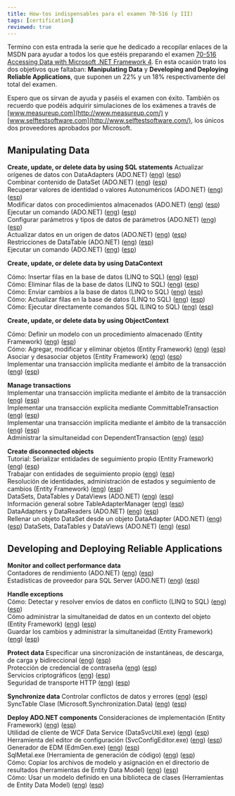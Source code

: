 ```yaml
---
title: How-tos indispensables para el examen 70-516 (y III)
tags: [certification]
reviewed: true
---
```

Termino con esta entrada la serie que he dedicado a recopilar enlaces de la MSDN para ayudar a todos los que estéis preparando el examen [70-516 Accessing Data with Microsoft .NET Framework 4](http://www.microsoft.com/learning/en/us/exam.aspx?ID=70-516). En esta ocasión trato los dos objetivos que faltaban: **Manipulating Data** y **Developing and Deploying Reliable Applications**, que suponen un 22% y un 18% respectivamente del total del examen.

Espero que os sirvan de ayuda y paséis el examen con éxito. También os recuerdo que podéis adquirir simulaciones de los exámenes a través de [www.measureup.com](http://www.measureup.com/) y [www.selftestsoftware.com](http://www.selftestsoftware.com/), los únicos dos proveedores aprobados por Microsoft.

Manipulating Data
---

**Create, update, or delete data by using SQL statements** 
Actualizar orígenes de datos con DataAdapters (ADO.NET) ([eng](http://msdn.microsoft.com/en-us/library/33y2221y.aspx)) ([esp](http://msdn.microsoft.com/es-es/library/33y2221y.aspx))  
Combinar contenido de DataSet (ADO.NET) ([eng](http://msdn.microsoft.com/en-us/library/aszytsd8.aspx)) ([esp](http://msdn.microsoft.com/es-es/library/aszytsd8.aspx))  
Recuperar valores de identidad o valores Autonuméricos (ADO.NET) ([eng](http://msdn.microsoft.com/en-us/library/ks9f57t0.aspx)) ([esp](http://msdn.microsoft.com/es-es/library/ks9f57t0.aspx))  
Modificar datos con procedimientos almacenados (ADO.NET) ([eng](http://msdn.microsoft.com/en-us/library/59x02y99.aspx)) ([esp](http://msdn.microsoft.com/es-es/library/59x02y99.aspx))  
Ejecutar un comando (ADO.NET) ([eng](http://msdn.microsoft.com/en-us/library/tyy0sz6b.aspx)) ([esp](http://msdn.microsoft.com/es-es/library/tyy0sz6b.aspx))  
Configurar parámetros y tipos de datos de parámetros (ADO.NET) ([eng](http://msdn.microsoft.com/en-us/library/yy6y35y8.aspx)) ([esp](http://msdn.microsoft.com/es-es/library/yy6y35y8.aspx))  
Actualizar datos en un origen de datos (ADO.NET) ([eng](http://msdn.microsoft.com/en-us/library/3btz0xwf.aspx)) ([esp](http://msdn.microsoft.com/es-es/library/3btz0xwf.aspx))  
Restricciones de DataTable (ADO.NET) ([eng](http://msdn.microsoft.com/en-us/library/st1t2c35.aspx)) ([esp](http://msdn.microsoft.com/es-es/library/st1t2c35.aspx))  
Ejecutar un comando (ADO.NET) ([eng](http://msdn.microsoft.com/en-us/library/tyy0sz6b.aspx)) ([esp](http://msdn.microsoft.com/es-es/library/tyy0sz6b.aspx))

**Create, update, or delete data by using DataContext**  

Cómo: Insertar filas en la base de datos (LINQ to SQL) ([eng](http://msdn.microsoft.com/en-us/library/bb386941.aspx)) ([esp](http://msdn.microsoft.com/es-es/library/bb386941.aspx))  
Cómo: Eliminar filas de la base de datos (LINQ to SQL) ([eng](http://msdn.microsoft.com/en-us/library/bb386925(VS.90).aspx)) ([esp](http://msdn.microsoft.com/es-es/library/bb386925(VS.90).aspx))  
Cómo: Enviar cambios a la base de datos (LINQ to SQL) ([eng](http://msdn.microsoft.com/en-us/library/bb399378(v=VS.100).aspx)) ([esp](http://msdn.microsoft.com/es-es/library/bb399378(v=VS.100).aspx))  
Cómo: Actualizar filas en la base de datos (LINQ to SQL) ([eng](http://msdn.microsoft.com/en-us/library/bb399339(VS.90).aspx)) ([esp](http://msdn.microsoft.com/es-es/library/bb399339(VS.90).aspx))  
Cómo: Ejecutar directamente comandos SQL (LINQ to SQL) ([eng](http://msdn.microsoft.com/en-us/library/bb386906.aspx)) ([esp](http://msdn.microsoft.com/es-es/library/bb386906.aspx))

**Create, update, or delete data by using ObjectContext**  

Cómo: Definir un modelo con un procedimiento almacenado (Entity Framework) ([eng](http://msdn.microsoft.com/en-us/library/bb896279.aspx)) ([esp](http://msdn.microsoft.com/es-es/library/bb896279.aspx))  
Cómo: Agregar, modificar y eliminar objetos (Entity Framework) ([eng](http://msdn.microsoft.com/en-us/library/bb386870.aspx)) ([esp](http://msdn.microsoft.com/es-es/library/bb386870.aspx))  
Asociar y desasociar objetos (Entity Framework) ([eng](http://msdn.microsoft.com/en-us/library/bb896271.aspx)) ([esp](http://msdn.microsoft.com/es-es/library/bb896271.aspx))  
Implementar una transacción implícita mediante el ámbito de la transacción ([eng](http://msdn.microsoft.com/en-us/library/ms172152.aspx)) ([esp](http://msdn.microsoft.com/es-es/library/ms172152.aspx))

**Manage transactions**  
Implementar una transacción implícita mediante el ámbito de la transacción ([eng](http://msdn.microsoft.com/en-us/library/ms172152.aspx)) ([esp](http://msdn.microsoft.com/es-es/library/ms172152.aspx))  
Implementar una transacción explícita mediante CommittableTransaction ([eng](http://msdn.microsoft.com/en-us/library/ms172146(v=VS.90).aspx)) ([esp](http://msdn.microsoft.com/es-es/library/ms172146(v=VS.90).aspx))  
Implementar una transacción implícita mediante el ámbito de la transacción ([eng](http://msdn.microsoft.com/en-us/library/ms172152(VS.90).aspx)) ([esp](http://msdn.microsoft.com/es-es/library/ms172152(VS.90).aspx))  
Administrar la simultaneidad con DependentTransaction ([eng](http://msdn.microsoft.com/en-us/library/ms229976)) ([esp](http://msdn.microsoft.com/es-es/library/ms229976))

**Create disconnected objects**  
Tutorial: Serializar entidades de seguimiento propio (Entity Framework) ([eng](http://msdn.microsoft.com/en-us/library/ee789839.aspx)) ([esp](http://msdn.microsoft.com/es-es/library/ee789839.aspx))  
Trabajar con entidades de seguimiento propio ([eng](http://msdn.microsoft.com/en-us/library/ff407090.aspx)) ([esp](http://msdn.microsoft.com/es-es/library/ff407090.aspx))  
Resolución de identidades, administración de estados y seguimiento de cambios (Entity Framework) ([eng](http://msdn.microsoft.com/en-us/library/bb896269.aspx)) ([esp](http://msdn.microsoft.com/es-es/library/bb896269.aspx))  
DataSets, DataTables y DataViews (ADO.NET) ([eng](http://msdn.microsoft.com/en-us/library/ss7fbaez.aspx)) ([esp](http://msdn.microsoft.com/es-es/library/ss7fbaez.aspx))  
Información general sobre TableAdapterManager ([eng](http://msdn.microsoft.com/en-us/library/bb384426.aspx)) ([esp](http://msdn.microsoft.com/es-es/library/bb384426.aspx))  
DataAdapters y DataReaders (ADO.NET) ([eng](http://msdn.microsoft.com/en-us/library/ms254931.aspx)) ([esp](http://msdn.microsoft.com/es-es/library/ms254931.aspx))  
Rellenar un objeto DataSet desde un objeto DataAdapter (ADO.NET) ([eng](http://msdn.microsoft.com/en-us/library/bh8kx08z.aspx)) ([esp](http://msdn.microsoft.com/es-es/library/bh8kx08z.aspx)) 
DataSets, DataTables y DataViews (ADO.NET) ([eng](http://msdn.microsoft.com/en-us/library/ss7fbaez.aspx)) ([esp](http://msdn.microsoft.com/es-es/library/ss7fbaez.aspx))

Developing and Deploying Reliable Applications
---

**Monitor and collect performance data**  
Contadores de rendimiento (ADO.NET) ([eng](http://msdn.microsoft.com/en-us/library/ms254503.aspx)) ([esp](http://msdn.microsoft.com/es-es/library/ms254503.aspx))  
Estadísticas de proveedor para SQL Server (ADO.NET) ([eng](http://msdn.microsoft.com/en-us/library/7h2ahss8.aspx)) ([esp](http://msdn.microsoft.com/es-es/library/7h2ahss8.aspx))

**Handle exceptions**  
Cómo: Detectar y resolver envíos de datos en conflicto (LINQ to SQL) ([eng](http://msdn.microsoft.com/en-us/library/bb387001.aspx)) ([esp](http://msdn.microsoft.com/es-es/library/bb387001.aspx))  
Cómo administrar la simultaneidad de datos en un contexto del objeto (Entity Framework) ([eng](http://msdn.microsoft.com/en-us/library/bb399228.aspx)) ([esp](http://msdn.microsoft.com/es-es/library/bb399228.aspx))  
Guardar los cambios y administrar la simultaneidad (Entity Framework) ([eng](http://msdn.microsoft.com/en-us/library/bb738618.aspx)) ([esp](http://msdn.microsoft.com/es-es/library/bb738618.aspx))

**Protect data** 
Especificar una sincronización de instantáneas, de descarga, de carga y bidireccional ([eng](http://msdn.microsoft.com/en-us/library/bb726039(SQL.105).aspx)) ([esp](http://msdn.microsoft.com/es-es/library/bb726039(SQL.105).aspx))  
Protección de credencial de contraseña ([eng](http://msdn.microsoft.com/en-us/library/aa288534(VS.71).aspx)) ([esp](http://msdn.microsoft.com/es-es/library/aa288534(VS.71).aspx))  
Servicios criptográficos ([eng](http://msdn.microsoft.com/en-us/library/92f9ye3s.aspx)) ([esp](http://msdn.microsoft.com/es-es/library/92f9ye3s.aspx))  
Seguridad de transporte HTTP ([eng](http://msdn.microsoft.com/en-us/library/ms734679.aspx)) ([esp](http://msdn.microsoft.com/es-es/library/ms734679.aspx))

**Synchronize data** 
Controlar conflictos de datos y errores ([eng](http://msdn.microsoft.com/en-us/library/bb725997(SQL.105).aspx)) ([esp](http://msdn.microsoft.com/es-es/library/bb725997(SQL.105).aspx))  
SyncTable Clase (Microsoft.Synchronization.Data) ([eng](http://msdn.microsoft.com/en-us/library/microsoft.synchronization.data.synctable(v=SQL.105).aspx)) ([esp](http://msdn.microsoft.com/es-es/library/microsoft.synchronization.data.synctable(v=SQL.105).aspx))

**Deploy ADO.NET components** 
Consideraciones de implementación (Entity Framework) ([eng](http://msdn.microsoft.com/en-us/library/bb896268.aspx)) ([esp](http://msdn.microsoft.com/es-es/library/bb896268.aspx))  
Utilidad de cliente de WCF Data Service (DataSvcUtil.exe) ([eng](http://msdn.microsoft.com/en-us/library/ee383989.aspx)) ([esp](http://msdn.microsoft.com/es-es/library/ee383989.aspx))  
Herramienta del editor de configuración (SvcConfigEditor.exe) ([eng](http://msdn.microsoft.com/en-us/library/ms732009.aspx)) ([esp](http://msdn.microsoft.com/es-es/library/ms732009.aspx))  
Generador de EDM (EdmGen.exe) ([eng](http://msdn.microsoft.com/en-us/library/bb387165.aspx)) ([esp](http://msdn.microsoft.com/es-es/library/bb387165.aspx))  
SqlMetal.exe (Herramienta de generación de código) ([eng](http://msdn.microsoft.com/en-us/library/bb386987.aspx)) ([esp](http://msdn.microsoft.com/es-es/library/bb386987.aspx))  
Cómo: Copiar los archivos de modelo y asignación en el directorio de resultados (herramientas de Entity Data Model) ([eng](http://msdn.microsoft.com/en-us/library/cc716709.aspx)) ([esp](http://msdn.microsoft.com/es-es/library/cc716709.aspx))  
Cómo: Usar un modelo definido en una biblioteca de clases (Herramientas de Entity Data Model) ([eng](http://msdn.microsoft.com/en-us/library/cc716677.aspx)) ([esp](http://msdn.microsoft.com/es-es/library/cc716677.aspx))
